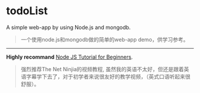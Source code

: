 # todoList
A simple web-app by using Node.js and mongodb.

> 一个使用node.js和mongodb做的简单的web-app demo，供学习参考。


----------
**Highly recommand** [Node JS Tutorial for Beginners](https://www.youtube.com/watch?v=w-7RQ46RgxU&list=PL4cUxeGkcC9gcy9lrvMJ75z9maRw4byYp&index=1). 

> 强烈推荐The Net Ninjia的视频教程, 虽然我的英语不太好，但还是跟着英语字幕学下去了，对于初学者来说很友好的教学视频，（英式口语听起来很舒服）。
